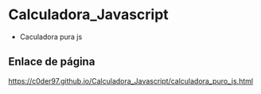 # Calculadora_Javascript

- Caculadora pura js
## Enlace de página

https://c0der97.github.io/Calculadora_Javascript/calculadora_puro_js.html
